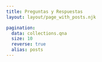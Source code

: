 ```yaml
---
title: Preguntas y Respuestas
layout: layout/page_with_posts.njk

pagination:
  data: collections.qna
  size: 10
  reverse: true
  alias: posts
---
```

